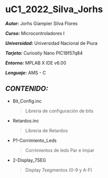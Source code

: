 # uC1_2022_Silva_Jorhs

***Autor:*** Jorhs Giampier Silva Flores

***Curso:*** Microcontroladores I

***Universidad:*** Universidad Nacional de Piura

***Tarjeta:*** Curiosity Nano PIC18f57q84

***Entorno:*** MPLAB X IDE v6.00

***Lenguaje:*** AMS - C

## *CONTENIDO:*

- Bit_Config.inc          
	> Libreria de configuración de bits
- Retardos.inc           
	> Libreria de Retardos
- P1-Corrimiento_Leds    
	> Corrimientos de leds Par e Impar
- 2-Display_7SEG        
	> Display 7segmentos (0-9 y A-F)
